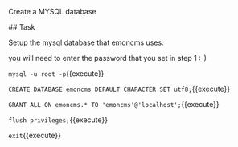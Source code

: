 Create a MYSQL database

## Task

Setup the mysql database that emoncms uses.

you will need to enter the password that you set in step 1 :-)

`mysql -u root -p`{{execute}}

`CREATE DATABASE emoncms DEFAULT CHARACTER SET utf8;`{{execute}}

`GRANT ALL ON emoncms.* TO 'emoncms'@'localhost';`{{execute}}

`flush privileges;`{{execute}}

`exit`{{execute}}

